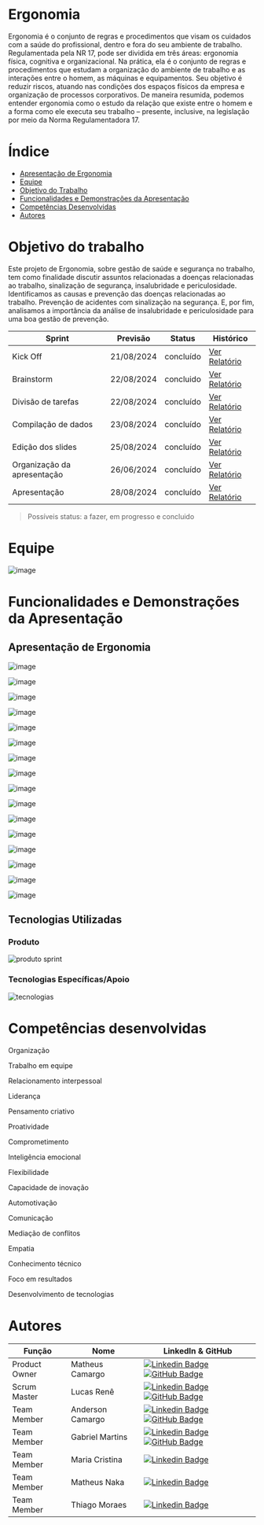 # Ergonomia

Ergonomia é o conjunto de regras e procedimentos que visam os cuidados com a saúde do profissional, dentro e fora do seu ambiente de trabalho. Regulamentada pela NR 17, pode ser dividida em três áreas: ergonomia física, cognitiva e organizacional.
Na prática, ela é o conjunto de regras e procedimentos que estudam a organização do ambiente de trabalho e as interações entre o homem, as máquinas e equipamentos. Seu objetivo é reduzir riscos, atuando nas condições dos espaços físicos da empresa e organização de processos corporativos.
De maneira resumida, podemos entender ergonomia como o estudo da relação que existe entre o homem e a forma como ele executa seu trabalho – presente, inclusive, na legislação por meio da Norma Regulamentadora 17.

# Índice

* [Apresentação de Ergonomia](#Apresentação-de-Ergonomia)
* [Equipe](#equipe)
* [Objetivo do Trabalho](#objetivo-do-projeto)
* [Funcionalidades e Demonstrações da Apresentação](#Funcionalidades-e-demonstração-da-apresentação)
* [Competências Desenvolvidas](#competências-desenvolvidas)
* [Autores](#autores)

# Objetivo do trabalho
Este projeto de Ergonomia, sobre gestão de saúde e segurança no trabalho, tem como finalidade discutir assuntos relacionadas a doenças relacionadas ao trabalho, sinalização de segurança, insalubridade e periculosidade.
Identificamos as causas e prevenção das doenças relacionadas ao trabalho.
Prevenção de acidentes com sinalização na segurança. 
E, por fim, analisamos a importância da análise  de insalubridade e periculosidade para uma boa gestão de prevenção.

Sprint | Previsão | Status| Histórico|
|------|--------|------|--------|
|Kick Off | 21/08/2024 | concluído| [Ver Relatório](https://github.com/lucasbarros43/API-012024-GTS/blob/main/Sprint%204/documento/Relat%C3%B3rio%20de%20Projeto%20Integrador%20-%2001.2024%20GPI.pdf) | 
|Brainstorm | 22/08/2024 | concluido| [Ver Relatório](https://view.officeapps.live.com/op/view.aspx?src=https%3A%2F%2Fraw.githubusercontent.com%2Flucasbarros43%2FAPI-012024-GTS%2Fmain%2FSprint%25201%2Fdocumento%2FRelat%25C3%25B3rio%2520do%2520projeto%2520integrador%2520-%2520GTS%2520Group.docx&wdOrigin=BROWSELINK) | 
|Divisão de tarefas|  22/08/2024| concluído |[Ver Relatório](https://github.com/lucasbarros43/API-012024-GTS/blob/main/Sprint%204/documento/Relat%C3%B3rio%20de%20Projeto%20Integrador%20-%2001.2024%20GPI.pdf) | 
|Compilação de dados| 23/08/2024 | concluído |[Ver Relatório](https://github.com/lucasbarros43/API-012024-GTS/blob/main/Sprint%204/documento/Relat%C3%B3rio%20de%20Projeto%20Integrador%20-%2001.2024%20GPI.pdf) | 
|Edição dos slides| 25/08/2024 | concluído |[Ver Relatório](https://github.com/lucasbarros43/API-012024-GTS/blob/main/Sprint%204/documento/Relat%C3%B3rio%20de%20Projeto%20Integrador%20-%2001.2024%20GPI.pdf) |
|Organização da apresentação|26/06/2024 | concluído |[Ver Relatório](https://github.com/lucasbarros43/API-012024-GTS/blob/main/Sprint%204/documento/Relat%C3%B3rio%20de%20Projeto%20Integrador%20-%2001.2024%20GPI.pdf) | 
|Apresentação|28/08/2024 | concluído |[Ver Relatório](https://github.com/lucasbarros43/API-012024-GTS/blob/main/Sprint%204/documento/Relat%C3%B3rio%20de%20Projeto%20Integrador%20-%2001.2024%20GPI.pdf) | 

> Possíveis status: a fazer, em progresso e concluido

# Equipe

![image](https://github.com/user-attachments/assets/d718f9e8-6a22-4bde-9718-2bf073972c71)


# Funcionalidades e Demonstrações da Apresentação

## Apresentação de Ergonomia

![image](https://github.com/user-attachments/assets/121b4204-ce1f-4fa2-9498-6f74ee5a1588)

![image](https://github.com/user-attachments/assets/7b87038b-7043-496b-895d-86554b95368c)

![image](https://github.com/user-attachments/assets/236cdf41-f037-4ef7-ade7-929c707a9e2c)

![image](https://github.com/user-attachments/assets/5e460070-473b-4cd5-8ce4-021f8e3d57ef)

![image](https://github.com/user-attachments/assets/d4a94e6a-5513-4809-917f-f06a2ec9e4c2)

![image](https://github.com/user-attachments/assets/8952bf9a-a316-4832-a537-8a09bf6fb040)

![image](https://github.com/user-attachments/assets/1e99d62b-c424-4e23-805e-5b3180115ad4)

![image](https://github.com/user-attachments/assets/014c6065-5559-4e9e-a9d8-7603fc15a7c2)

![image](https://github.com/user-attachments/assets/87a34587-da2d-4cd0-9302-5459d8292b2a)

![image](https://github.com/user-attachments/assets/6f401ff5-198d-45ec-bbd1-31a210349066)

![image](https://github.com/user-attachments/assets/dcb52ace-ca88-4c30-9c4a-798c7fd1e7da)

![image](https://github.com/user-attachments/assets/1f593f08-8b60-4953-a7fe-4adcd59cef1a)

![image](https://github.com/user-attachments/assets/6cebc90f-95cb-46a3-a321-09cf24697f44)

![image](https://github.com/user-attachments/assets/212f5c1d-4e02-43c5-86c3-501727edcaad)

![image](https://github.com/user-attachments/assets/91020989-eb13-43de-9940-02b82d9eb5cc)

![image](https://github.com/user-attachments/assets/dcf76e02-7441-4fd8-bf00-0aa80d7b70d0)


## Tecnologias Utilizadas

### Produto 

![produto sprint](https://github.com/lucasbarros43/API-012024-GTS/assets/162647577/6e93df51-4867-40a8-8ce3-1d7157d88b58)


### Tecnologias Específicas/Apoio

![tecnologias](https://github.com/lucasbarros43/API-012024-GTS/assets/162647577/ffc713af-882f-4e1e-b55e-cf8ab67ce213)


# Competências desenvolvidas

Organização
 
Trabalho em equipe

Relacionamento interpessoal

Liderança

Pensamento criativo

Proatividade

Comprometimento

Inteligência emocional

Flexibilidade

Capacidade de inovação

Automotivação

Comunicação

Mediação de conflitos

Empatia

Conhecimento técnico

Foco em resultados

Desenvolvimento de tecnologias


# Autores
| Função | Nome |  LinkedIn & GitHub |
| - | - | - |
|Product Owner| Matheus Camargo | [![Linkedin Badge](https://img.shields.io/badge/Linkedin-blue?style=flat-square&logo=Linkedin&logoColor=white)]() [![GitHub Badge](https://img.shields.io/badge/GitHub-111217?style=flat-square&logo=github&logoColor=white)](https://github.com/matheuscamargo92)|
|Scrum Master| Lucas Renê | [![Linkedin Badge](https://img.shields.io/badge/Linkedin-blue?style=flat-square&logo=Linkedin&logoColor=white)]() [![GitHub Badge](https://img.shields.io/badge/GitHub-111217?style=flat-square&logo=github&logoColor=white)](https://github.com/lucasbarros43)|
|Team Member| Anderson Camargo | [![Linkedin Badge](https://img.shields.io/badge/Linkedin-blue?style=flat-square&logo=Linkedin&logoColor=white)]() [![GitHub Badge](https://img.shields.io/badge/GitHub-111217?style=flat-square&logo=github&logoColor=white)](https://github.com/Andersoncamargo28)|
|Team Member| Gabriel Martins | [![Linkedin Badge](https://img.shields.io/badge/Linkedin-blue?style=flat-square&logo=Linkedin&logoColor=white)]() [![GitHub Badge](https://img.shields.io/badge/GitHub-111217?style=flat-square&logo=github&logoColor=white)](https://github.com/Gabrielmart99)|
|Team Member| Maria Cristina | [![Linkedin Badge](https://img.shields.io/badge/Linkedin-blue?style=flat-square&logo=Linkedin&logoColor=white)]()|
|Team Member| Matheus Naka | [![Linkedin Badge](https://img.shields.io/badge/Linkedin-blue?style=flat-square&logo=Linkedin&logoColor=white)]()|
|Team Member| Thiago Moraes | [![Linkedin Badge](https://img.shields.io/badge/Linkedin-blue?style=flat-square&logo=Linkedin&logoColor=white)]()|




